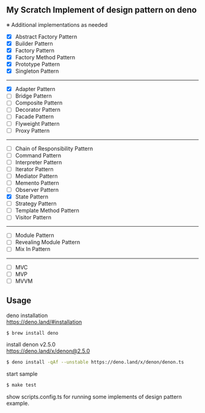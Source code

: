 ## My Scratch Implement of design pattern on deno

※ Additional implementations as needed

- [x] Abstract Factory Pattern
- [x] Builder Pattern
- [x] Factory Pattern
- [x] Factory Method Pattern
- [x] Prototype Pattern
- [x] Singleton Pattern

---

- [x] Adapter Pattern
- [ ] Bridge Pattern
- [ ] Composite Pattern
- [ ] Decorator Pattern
- [ ] Facade Pattern
- [ ] Flyweight Pattern
- [ ] Proxy Pattern

---

- [ ] Chain of Responsibility Pattern
- [ ] Command Pattern
- [ ] Interpreter Pattern
- [ ] Iterator Pattern
- [ ] Mediator Pattern
- [ ] Memento Pattern
- [ ] Observer Pattern
- [x] State Pattern
- [ ] Strategy Pattern
- [ ] Template Method Pattern
- [ ] Visitor Pattern

---

- [ ] Module Pattern
- [ ] Revealing Module Pattern
- [ ] Mix In Pattern

---

- [ ] MVC
- [ ] MVP
- [ ] MVVM

## Usage

deno installation\
https://deno.land/#installation

```sh
$ brew install deno
```

install denon v2.5.0\
https://deno.land/x/denon@2.5.0

```sh
$ deno install -qAf --unstable https://deno.land/x/denon/denon.ts
```

start sample

```sh
$ make test
```

show scripts.config.ts for running some implements of design pattern example.
